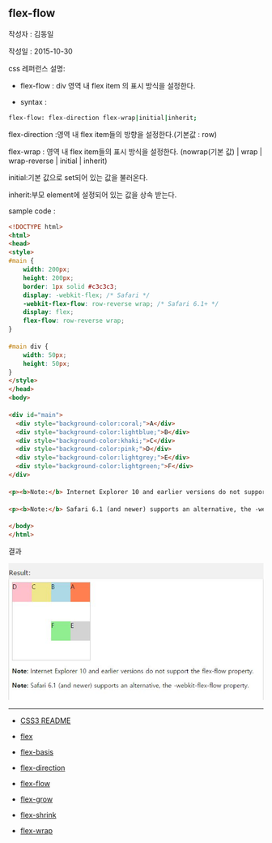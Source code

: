 ## flex-flow

작성자 : 김동일

작성일 : 2015-10-30

css 레퍼런스 설명:
 - flex-flow : div 영역 내 flex item 의 표시 방식을 설정한다.

 - syntax :
```sh
flex-flow: flex-direction flex-wrap|initial|inherit;
```

flex-direction :영역 내 flex item들의 방향을 설정한다.(기본값 : row)

flex-wrap : 영역 내 flex item들의 표시 방식을 설정한다. (nowrap(기본 값) | wrap | wrap-reverse | initial | inherit)

initial:기본 값으로 set되어 있는 값을 불러온다.

inherit:부모 element에 설정되어 있는 값을 상속 받는다.

sample code :
```html
<!DOCTYPE html>
<html>
<head>
<style>
#main {
    width: 200px;
    height: 200px;
    border: 1px solid #c3c3c3;
    display: -webkit-flex; /* Safari */
    -webkit-flex-flow: row-reverse wrap; /* Safari 6.1+ */
    display: flex;
    flex-flow: row-reverse wrap;
}

#main div {
    width: 50px;
    height: 50px;
}
</style>
</head>
<body>

<div id="main">
  <div style="background-color:coral;">A</div>
  <div style="background-color:lightblue;">B</div>
  <div style="background-color:khaki;">C</div>
  <div style="background-color:pink;">D</div>
  <div style="background-color:lightgrey;">E</div>
  <div style="background-color:lightgreen;">F</div>
</div>

<p><b>Note:</b> Internet Explorer 10 and earlier versions do not support the flex-flow property.</p>

<p><b>Note:</b> Safari 6.1 (and newer) supports an alternative, the -webkit-flex-flow property.</p>

</body>
</html>
```

결과

![flex-flow](../images/flex-flow.jpg)


-----

* [CSS3 README](../README.md)

* [flex](flex.md)
* [flex-basis](flex-basis.md)
* [flex-direction](flex-direction.md)
* [flex-flow](flex-flow.md)
* [flex-grow](flex-grow.md)
* [flex-shrink](flex-shrink.md)
* [flex-wrap](flex-wrap.md)
